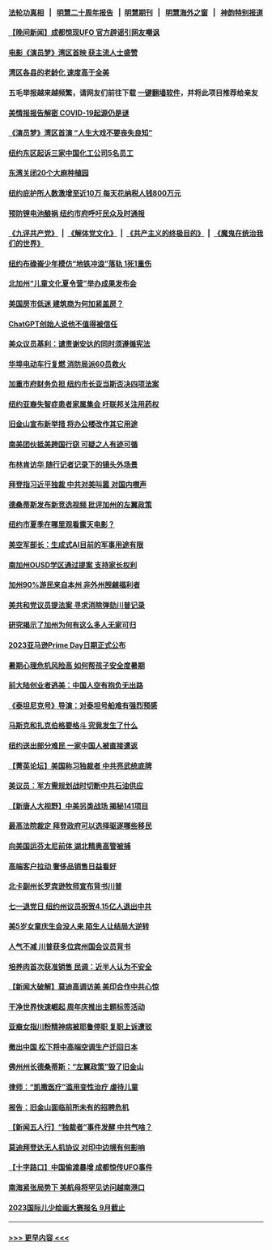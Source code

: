 #### [法轮功真相](https://github.com/gfw-breaker/truth/blob/master/README.md?t=0) &nbsp;&nbsp;|&nbsp;&nbsp; [明慧二十周年报告](https://github.com/gfw-breaker/mh-reports/blob/master/README.md?t=0) &nbsp;&nbsp;|&nbsp;&nbsp;[明慧期刊](https://github.com/gfw-breaker/mh-qikan) &nbsp;&nbsp;|&nbsp;&nbsp; [明慧海外之窗](https://github.com/gfw-breaker/mh-news/blob/master/README.md?t=0) &nbsp;&nbsp;|&nbsp;&nbsp; [神韵特别报道](https://github.com/gfw-breaker/mh-news/blob/master/shenyun.md?t=0)
#### [【晚间新闻】成都惊现UFO 官方辟谣引网友嘲讽](../pages/nsc412/n14021949.md?t=06242143) 
#### [电影《演员梦》湾区首映 获主流人士盛赞](../pages/nsc412/n14021935.md?t=06242143) 
#### [湾区各县的老龄化 速度高于全美](../pages/nsc412/n14021926.md?t=06242143) 
#### 五毛举报越来越频繁，请网友们前往下载 [一键翻墙软件](https://github.com/gfw-breaker/ssr-accounts)，并将此项目推荐给亲友
#### [美情报报告解密 COVID-19起源仍是谜](../pages/nsc412/n14021887.md?t=06242143) 
#### [《演员梦》湾区首演  “人生大戏不要丧失良知”](../pages/nsc412/n14021924.md?t=06242143) 
#### [纽约东区起诉三家中国化工公司5名员工](../pages/nsc412/n14021865.md?t=06242143) 
#### [东湾关闭20个大麻种植园](../pages/nsc412/n14021921.md?t=06242143) 
#### [纽约庇护所人数激增至近10万 每天花纳税人钱800万元](../pages/nsc412/n14021890.md?t=06242143) 
#### [预防锂电池酿祸 纽约市府呼吁民众及时通报](../pages/nsc412/n14021892.md?t=06242143) 
#### [《九评共产党》](https://github.com/begood0513/9ping.md/blob/master/README.md) &nbsp;|&nbsp; [《解体党文化》](../../../../jtdwh.md/blob/master/README.md)  &nbsp;|&nbsp; [《共产主义的终极目的》](../../../../gczydzjmd.md/blob/master/README.md) &nbsp;|&nbsp; [《魔鬼在统治我们的世界》](../../../../mgztzwmdsj.md/blob/master/README.md) 
#### [纽约布碌崙少年模仿“地铁冲浪”落轨 1死1重伤](../pages/nsc412/n14021903.md?t=06242143) 
#### [北加州“儿童文化夏令营”举办成果发布会](../pages/nsc412/n14021912.md?t=06242143) 
#### [美国房市低迷 建筑商为何加紧盖房？](../pages/nsc412/n14021882.md?t=06242143) 
#### [ChatGPT创始人说他不值得被信任](../pages/nsc412/n14021910.md?t=06242143) 
#### [美众议员基利：谴责谢安达的同时须遵循宪法](../pages/nsc412/n14021906.md?t=06242143) 
#### [华埠电动车行复燃 消防局派60员救火](../pages/nsc412/n14021897.md?t=06242143) 
#### [加重市府财务负担 纽约市长亚当斯否决四项法案](../pages/nsc412/n14021900.md?t=06242143) 
#### [纽约亚裔失智症患者家属集会 吁联邦关注用药权](../pages/nsc412/n14021901.md?t=06242143) 
#### [旧金山宣布新举措 将办公楼改作其它用途](../pages/nsc412/n14021896.md?t=06242143) 
#### [南美团伙抵美跨国行窃 可疑之人有迹可循](../pages/nsc412/n14021895.md?t=06242143) 
#### [布林肯访华 随行记者记录下的镜头外场景](../pages/nsc412/n14021834.md?t=06242143) 
#### [拜登指习近平独裁 中共对美叫嚣 对国内噤声](../pages/nsc412/n14021706.md?t=06242143) 
#### [德桑蒂斯发布新竞选视频 批评加州的左翼政策](../pages/nsc412/n14021877.md?t=06242143) 
#### [纽约市夏季在哪里观看露天电影？](../pages/nsc412/n14021839.md?t=06242143) 
#### [美空军部长：生成式AI目前的军事用途有限](../pages/nsc412/n14021794.md?t=06242143) 
#### [南加州OUSD学区通过提案 支持家长权利](../pages/nsc412/n14021817.md?t=06242143) 
#### [加州90%游民来自本州 非外州觊觎福利者](../pages/nsc412/n14021802.md?t=06242143) 
#### [美共和党议员提法案 寻求消除弹劾川普记录](../pages/nsc412/n14021716.md?t=06242143) 
#### [研究揭示了加州为何有这么多人无家可归](../pages/nsc412/n14021708.md?t=06242143) 
#### [2023亚马逊Prime Day日期正式公布](../pages/nsc412/n14021355.md?t=06242143) 
#### [暑期心理危机风险高 如何帮孩子安全度暑期](../pages/nsc412/n14021353.md?t=06242143) 
#### [前大陆创业者逃美：中国人空有抱负无出路](../pages/nsc412/n14021246.md?t=06242143) 
#### [《泰坦尼克号》导演：对泰坦号船难有强烈预感](../pages/nsc412/n14021764.md?t=06242143) 
#### [马斯克和扎克伯格要格斗 究竟发生了什么](../pages/nsc412/n14021734.md?t=06242143) 
#### [纽约送出部分难民 一家中国人被直接遣返](../pages/nsc412/n14021736.md?t=06242143) 
#### [【菁英论坛】美国称习独裁者 中共亮武统底牌](../pages/nsc412/n14021749.md?t=06242143) 
#### [美议员：军方需规划战时切断中共石油供应](../pages/nsc412/n14021633.md?t=06242143) 
#### [【新唐人大视野】中美另类战场 揭秘141项目](../pages/nsc412/n14021701.md?t=06242143) 
#### [最高法院裁定 拜登政府可以选择驱逐哪些移民](../pages/nsc412/n14021692.md?t=06242143) 
#### [向美国运芬太尼前体 湖北精奥高管被捕](../pages/nsc412/n14021709.md?t=06242143) 
#### [高端客户拉动 奢侈品销售日益看好](../pages/nsc412/n14021621.md?t=06242143) 
#### [北卡副州长罗宾逊牧师宣布背书川普](../pages/nsc412/n14021688.md?t=06242143) 
#### [七一退党日 纽约州议员祝贺4.15亿人退出中共](../pages/nsc412/n14021644.md?t=06242143) 
#### [美5岁女童庆生会没人来 陌生人让结局大逆转](../pages/nsc412/n14021650.md?t=06242143) 
#### [人气不减 川普获多位宾州国会议员背书](../pages/nsc412/n14021515.md?t=06242143) 
#### [培养肉首次获准销售 民调：近半人认为不安全](../pages/nsc412/n14021374.md?t=06242143) 
#### [【新闻大破解】莫迪高调访美 美印合作中共心惊](../pages/nsc412/n14021595.md?t=06242143) 
#### [干净世界快速崛起 周年庆推出主题标签活动](../pages/nsc412/n14021634.md?t=06242143) 
#### [亚裔女指川粉精神病被耶鲁停职 复职上诉遭驳](../pages/nsc412/n14021348.md?t=06242143) 
#### [撤出中国 松下将中高端空调生产迁回日本](../pages/nsc412/n14021669.md?t=06242143) 
#### [佛州州长德桑蒂斯：“左翼政策”毁了旧金山](../pages/nsc412/n14021393.md?t=06242143) 
#### [律师：“凯撒医疗”滥用变性治疗 虐待儿童](../pages/nsc412/n14021391.md?t=06242143) 
#### [报告：旧金山面临前所未有的招聘危机](../pages/nsc412/n14021369.md?t=06242143) 
#### [【新闻五人行】“独裁者”事件发酵 中共气啥？](../pages/nsc412/n14021626.md?t=06242143) 
#### [莫迪拜登达无人机协议 对印中边境有何影响](../pages/nsc412/n14021618.md?t=06242143) 
#### [【十字路口】中国偷渡暴增 成都惊传UFO事件](../pages/nsc412/n14021574.md?t=06242143) 
#### [南海紧张局势下 美航母将罕见访问越南港口](../pages/nsc412/n14021533.md?t=06242143) 
#### [2023国际儿少绘画大赛报名 9月截止](../pages/nsc412/n14021600.md?t=06242143) 

----
#### [ >>> 更早内容 <<< ](../indexes/nsc412-earlier.md)

